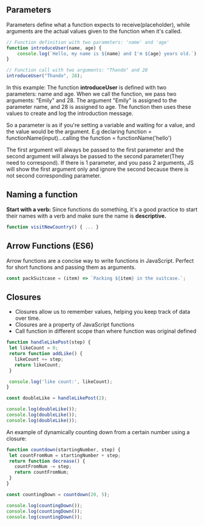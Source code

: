 ## Parameters
Parameters define what a function expects to receive(placeholder), while arguments are the actual values given to the function when it's called.
```JavaScript
// Function definition with two parameters: 'name' and 'age'
function introduceUser(name, age) {
    console.log(`Hello, my name is ${name} and I'm ${age} years old.`);
}

// Function call with two arguments: "Thando" and 28
introduceUser("Thando", 28);
```

In this example:
The function **introduceUser** is defined with two parameters: name and age.
When we call the function, we pass two arguments: "Emily" and 28.
The argument "Emily" is assigned to the parameter name, and 28 is assigned to age.
The function then uses these values to create and log the introduction message.

So a parameter is as if you're setting a variable and waiting for a value, and the value would be the argument. E.g declaring function = functionName(input)...calling the function = functionName('hello')

The first argument will always be passed to the first parameter and the second argument will always be passed to the second parameter(They need to correspond). If there is 1 parameter, and you pass 2 arguments, JS will show the first argument only and ignore the second because there is not second corresponding parameter.


## Naming a function
**Start with a verb:** Since functions do something, it's a good practice to start their names with a verb and make sure the name is **descriptive.**
```JavaScript
function visitNewCountry() { ... }
```


## Arrow Functions (ES6)
Arrow functions are a concise way to write functions in JavaScript. Perfect for short functions and passing them as arguments.
```JavaScript
const packSuitcase = (item) => `Packing ${item} in the suitcase.`;
```


## Closures
 - Closures allow us to remember values, helping you keep track of data over time.
 - Closures are a property of JavaScript functions
 - Call function in different scope than where function was original defined

 ```JavaScript
 function handleLikePost(step) {
  let likeCount = 0;
  return function addLike() {
    likeCount += step;    
    return likeCount;
  }

  console.log('like count:', likeCount);
}

const doubleLike = handleLikePost(2);

console.log(doubleLike());
console.log(doubleLike());
console.log(doubleLike());
 ```

 An example of dynamically counting down from a certain number using a closure:
 ```JavaScript
function countdown(startingNumber, step) {
  let countFromNum = startingNumber + step;
  return function decrease() {
    countFromNum -= step;
    return countFromNum;
  }
}

const countingDown = countdown(20, 5);

console.log(countingDown());
console.log(countingDown());
console.log(countingDown());
```
